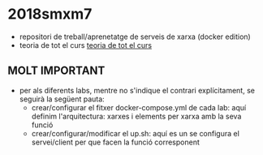 # 2018smxm7
- repositori de treball/aprenetatge de serveis de xarxa (docker edition)
- teoria de tot el curs
[teoria de tot el curs](https://gitlab.com/joanq/SMX-M7-Serveis)
## MOLT IMPORTANT
- per als diferents labs, mentre no s'indique el contrari explícitament, se seguirà la següent pauta:
  - crear/configurar el fitxer docker-compose.yml de cada lab: aquí definim l'arquitectura: xarxes i elements per xarxa amb la seva funció
  - crear/configurar/modificar el up.sh: aquí es un se configura el servei/client per que facen la funció corresponent 
